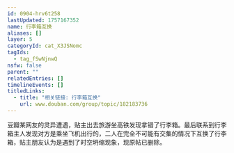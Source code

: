 ```yaml
---
id: 0904-hrv6t258
lastUpdated: 1757167352
name: 行李箱互换
aliases: []
layer: 5
categoryId: cat_X3JSNomc
tagIds:
  - tag_fSwNjnwQ
nsfw: false
parent: ""
relatedEntries: []
timelineEvents: []
titledLinks:
  - title: "相关链接: 行李箱互换"
    url: www.douban.com/group/topic/182183736
---
```


豆瓣某网友的灵异遭遇，贴主出去旅游坐高铁发现拿错了行李箱。最后联系到行李箱主人发现对方是乘坐飞机出行的，二人在完全不可能有交集的情况下互换了行李箱，贴主朋友认为是遇到了时空坍缩现象，现原帖已删除。